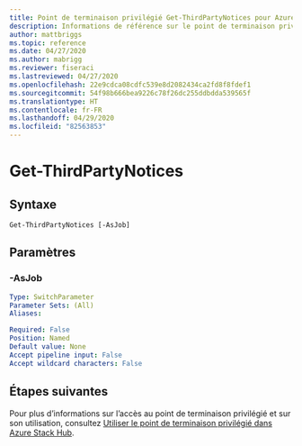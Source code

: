 ```yaml
---
title: Point de terminaison privilégié Get-ThirdPartyNotices pour Azure Stack Hub
description: Informations de référence sur le point de terminaison privilégié Azure Stack PowerShell - Get-ThirdPartyNotices
author: mattbriggs
ms.topic: reference
ms.date: 04/27/2020
ms.author: mabrigg
ms.reviewer: fiseraci
ms.lastreviewed: 04/27/2020
ms.openlocfilehash: 22e9cdca08cdfc539e8d2082434ca2fd8f8fdef1
ms.sourcegitcommit: 54f98b666bea9226c78f26dc255ddbdda539565f
ms.translationtype: HT
ms.contentlocale: fr-FR
ms.lasthandoff: 04/29/2020
ms.locfileid: "82563853"
---
```

# <a name="get-thirdpartynotices"></a>Get-ThirdPartyNotices

## <a name="syntax"></a>Syntaxe

```
Get-ThirdPartyNotices [-AsJob]
```

## <a name="parameters"></a>Paramètres

### <a name="-asjob"></a>-AsJob


```yaml
Type: SwitchParameter
Parameter Sets: (All)
Aliases:

Required: False
Position: Named
Default value: None
Accept pipeline input: False
Accept wildcard characters: False
```

## <a name="next-steps"></a>Étapes suivantes

Pour plus d’informations sur l’accès au point de terminaison privilégié et sur son utilisation, consultez [Utiliser le point de terminaison privilégié dans Azure Stack Hub](https://docs.microsoft.com/azure-stack/operator/azure-stack-privileged-endpoint).